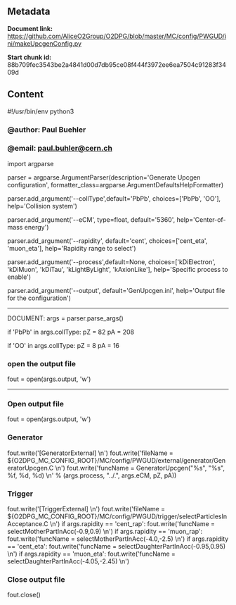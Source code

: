 ## Metadata

**Document link:** https://github.com/AliceO2Group/O2DPG/blob/master/MC/config/PWGUD/ini/makeUpcgenConfig.py

**Start chunk id:** 88b709fec3543be2a4841d00d7db95ce08f444f3972ee6ea7504c91283f3409d

## Content

#!/usr/bin/env python3

### @author: Paul Buehler
### @email: paul.buhler@cern.ch

import argparse

parser = argparse.ArgumentParser(description='Generate Upcgen configuration',
                                 formatter_class=argparse.ArgumentDefaultsHelpFormatter)

parser.add_argument('--collType',default='PbPb', choices=['PbPb', 'OO'],
                   help='Collision system')

parser.add_argument('--eCM', type=float, default='5360',
                    help='Center-of-mass energy')

parser.add_argument('--rapidity', default='cent', choices=['cent_eta', 'muon_eta'],
                    help='Rapidity range to select')

parser.add_argument('--process',default=None, choices=['kDiElectron', 'kDiMuon', 'kDiTau', 'kLightByLight', 'kAxionLike'],
                    help='Specific process to enable')
                    
parser.add_argument('--output', default='GenUpcgen.ini',
                    help='Output file for the configuration')

---

DOCUMENT:
    args = parser.parse_args()

if 'PbPb' in args.collType:
    pZ = 82
    pA = 208

if 'OO' in args.collType:
    pZ = 8
    pA = 16

### open the output file
fout = open(args.output, 'w')

---

### Open output file
fout = open(args.output, 'w')

### Generator
fout.write('[GeneratorExternal] \n')
fout.write('fileName = ${O2DPG_MC_CONFIG_ROOT}/MC/config/PWGUD/external/generator/GeneratorUpcgen.C \n')
fout.write('funcName = GeneratorUpcgen("%s", "%s", %f, %d, %d)  \n' % (args.process, "../.", args.eCM, pZ, pA))

### Trigger
fout.write('[TriggerExternal] \n')
fout.write('fileName = ${O2DPG_MC_CONFIG_ROOT}/MC/config/PWGUD/trigger/selectParticlesInAcceptance.C \n')
if args.rapidity == 'cent_rap':
    fout.write('funcName = selectMotherPartInAcc(-0.9,0.9) \n')
if args.rapidity == 'muon_rap':
    fout.write('funcName = selectMotherPartInAcc(-4.0,-2.5) \n')
if args.rapidity == 'cent_eta':
    fout.write('funcName = selectDaughterPartInAcc(-0.95,0.95) \n')
if args.rapidity == 'muon_eta':
    fout.write('funcName = selectDaughterPartInAcc(-4.05,-2.45) \n')

### Close output file
fout.close()